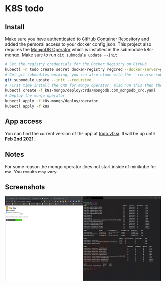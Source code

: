 # K8S todo

## Install
Make sure you have authenticated to [GitHub Container Repository](https://ghcr.io/) and added the personal access to your docker config.json. This project also requires the [MongoDB Operator](https://github.com/mongodb/mongodb-kubernetes-operator/blob/master/docs/install-upgrade.md) which is installed in the submodule k8s-mongo. Make sure to run `git submodule update --init`.

```bash
# Set the registry credentials for the Docker Registry on GitHub
kubectl -n todo create secret docker-registry regcred --docker-server=ghcr.io --docker-username=<github-username> --docker-password=<github-personal-access-token>
# Get git submodules working, you can also clone with the --recurse-submodules flag
git submodule update --init --recursive
# First time install the CRD for mongo operator, also run this then the submodule is updated
kubectl create -f k8s-mongo/deploy/crds/mongodb.com_mongodb_crd.yaml
# Deploy the mongo operator
kubectl apply -f k8s-mongo/deploy/operator
kubectl apply -f k8s
```

## App access
You can find the current version of the app at [todo.v0.si](http://todo.v0.si/). It will be up until **Feb 2nd 2021**.

## Notes
For some reason the mongo operator does not start inside of minikube for me. You results may vary. 

## Screenshots
![App Screenshot](.github/readme-img/app.jpg)